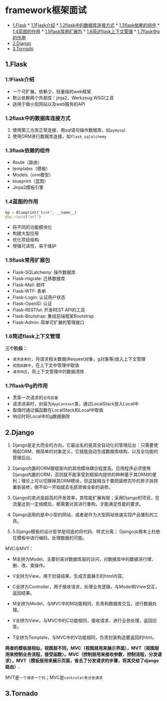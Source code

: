 # framework框架面试

<!-- vim-markdown-toc Marked -->

* [1.Flask](#1.flask)
        * [1.1Flask介绍](#1.1flask介绍)
        * [1.2flask中的数据库连接方式](#1.2flask中的数据库连接方式)
        * [1.3flask依赖的组件](#1.3flask依赖的组件)
        * [1.4蓝图的作用](#1.4蓝图的作用)
        * [1.5flask常用扩展包](#1.5flask常用扩展包)
        * [1.6简述flask上下文管理](#1.6简述flask上下文管理)
        * [1.7flask中g的作用](#1.7flask中g的作用)
* [2.Django](#2.django)
* [3.Tornado](#3.tornado)

<!-- vim-markdown-toc -->

## 1.Flask

### 1.1Flask介绍

- 一个可扩展，依赖少，轻量级的web框架
- 默认依赖两个外部库：jinja2，Werkzeug WSGI工具
- 适用于做小型网站以及web服务的API

### 1.2flask中的数据库连接方式

1. 使用第三方库正常连接，用sql语句操作数据库，如`pymysql`
2. 使用ORM进行数据库连接，如`flask_sqlalchemy`

### 1.3flask依赖的组件

- Route（路由）
- templates（模板）
- Models（orm模型）
- blueprint（蓝图）
- Jinjia2模板引擎

### 1.4蓝图的作用

```python
bp = Blueprint("book", __name__)
@bp.route("url")
```

- 将不同的功能模块化
- 构建大型应用
- 优化项目结构
- 增强可读性，易于维护

### 1.5flask常用扩展包

- Flask-SQLalchemy: 操作数据库
- Flask-migrate: 迁移数据库
- Flask-Mail: 邮件
- Flask-WTF: 表单
- Flask-Login: 认证用户状态
- Flask-OpenID: 认证
- Flask-RESTful: 开发REST API的工具
- Flask-Bootstrap: 集成前端框架Bootstrap
- Flask-Admin: 简单可扩展的管理接口

### 1.6简述flask上下文管理

**三个阶段：**

- `请求进来时`，将请求相关数据(Request对象，g对象等)放入上下文管理
- `视图函数中`，在上下文中管理中取值
- `请求响应`，将上下文管理中的数据清除

### 1.7flask中g的作用

- 贯穿一次请求的`全局变量`
- 请求进来时，封装为`AppContext`类，通过LocalStack放入Local中
- 取值时通过偏函数在LocalStack和Local中取值
- 响应时将Local中的g数据删除

## 2.Django

1. Django是走大而全的方向，它最出名的是其全自动化的管理后台：只需要使用起ORM，做简单的对象定义，它就能自动生成数据库结构、以及全功能的管理后台。

2. Django内置的ORM跟框架内的其他模块耦合程度高。应用程序必须使用Django内置的ORM，否则就不能享受到框架内提供的种种基于其ORM的便利；理论上可以切换掉其ORM模块，但这就相当于要把装修完毕的房子拆除重新装修，倒不如一开始就去毛胚房做全新的装修。

3. Django的卖点是超高的开发效率，其性能扩展有限；采用Django的项目，在流量达到一定规模后，都需要对其进行重构，才能满足性能的要求。

4. Django适用的是中小型的网站，或者是作为大型网站快速实现产品雏形的工具。

5. 5.Django模板的设计哲学是彻底的将代码、样式分离； Django从根本上杜绝在模板中进行编码、处理数据的可能。

MVC与MVT：

- M全拼为Model，主要封装对数据库层的访问，对数据库中的数据进行增、删、改、查操作。
- V全拼为View，用于封装结果，生成页面展示的html内容。
- C全拼为Controller，用于接收请求，处理业务逻辑，与Model和View交互，返回结果。

- M全拼为Model，与MVC中的M功能相同，负责和数据库交互，进行数据处理。
- V全拼为View，与MVC中的C功能相同，接收请求，进行业务处理，返回应答。
- T全拼为Template，与MVC中的V功能相同，负责封装构造要返回的html。

**两者的模板层相似，视图层不同，MVC（视图层用来展示界面），MVT（视图层用来控制业务流程，接受函数）。MVC（控制层用来接收参数，控制流程，分发请求），MVT（模板层用来展示页面，省去了分发请求的步骤，将其交给了django路由）.**

MVT是`一个请求一个坑`；MVC是`controler来分发请求`

## 3.Tornado
